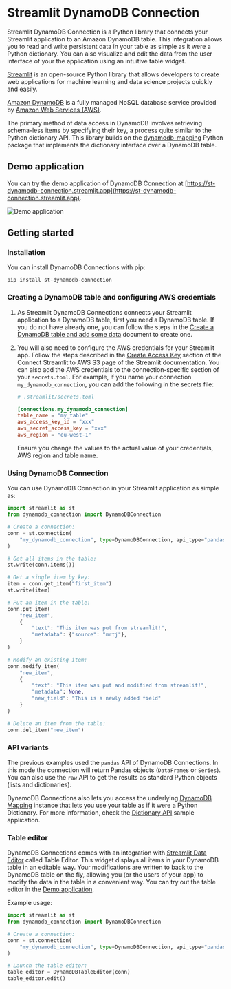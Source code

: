 # Streamlit DynamoDB Connection

Streamlit DynamoDB Connection is a Python library that connects your Streamlit application to an Amazon DynamoDB table. This integration allows you to read and write persistent data in your table as simple as it were a Python dictionary. You can also visualize and edit the data from the user interface of your the application using an intuitive table widget.

[Streamlit](https://streamlit.io) is an open-source Python library that allows developers to create web applications for machine learning and data science projects quickly and easily.

[Amazon DynamoDB](https://aws.amazon.com/dynamodb/) is a fully managed NoSQL database service provided by [Amazon Web Services (AWS)](http://aws.amazon.com).

The primary method of data access in DynamoDB involves retrieving schema-less items by specifying their key, a process quite similar to the Python dictionary API. This library builds on the [dynamodb-mapping](https://github.com/mrtj/dynamodb-mapping) Python package that implements the dictionary interface over a DynamoDB table.

## Demo application

You can try the demo application of DynamoDB Connection at [https://st-dynamodb-connection.streamlit.app](https://st-dynamodb-connection.streamlit.app).

![Demo application](https://github.com/mrtj/st-dynamodb-connection/blob/main/docs/pandas_api.png?raw=true "Demo application")

## Getting started

### Installation

You can install DynamoDB Connections with pip:

```shell
pip install st-dynamodb-connection
```

### Creating a DynamoDB table and configuring AWS credentials

1. As Streamlit DynamoDB Connections connects your Streamlit application to a DynamoDB table, first you need a DynamoDB table. If you do not have already one, you can follow the steps in the [Create a DynamoDB table and add some data](./docs/create_table.md) document to create one.

2. You will also need to configure the AWS credentials for your Streamlit app. Follow the steps described in the [Create Access Key](https://docs.streamlit.io/knowledge-base/tutorials/databases/aws-s3#create-access-keys) section of the Connect Streamlit to AWS S3 page of the Streamlit documentation. You can also add the AWS credentials to the connection-specific section of your `secrets.toml`. For example, if you name your connection `my_dynamodb_connection`, you can add the following in the secrets file:

    ```conf
    # .streamlit/secrets.toml

    [connections.my_dynamodb_connection]
    table_name = "my_table"
    aws_access_key_id = "xxx"
    aws_secret_access_key = "xxx"
    aws_region = "eu-west-1"
    ```

    Ensure you change the values to the actual value of your credentials, AWS region and table name.

### Using DynamoDB Connection

You can use DynamoDB Connection in your Streamlit application as simple as:

```python
import streamlit as st
from dynamodb_connection import DynamoDBConnection

# Create a connection:
conn = st.connection(
    "my_dynamodb_connection", type=DynamoDBConnection, api_type="pandas"
)

# Get all items in the table:
st.write(conn.items())

# Get a single item by key:
item = conn.get_item("first_item")
st.write(item)

# Put an item in the table:
conn.put_item(
    "new_item",
    {
        "text": "This item was put from streamlit!",
        "metadata": {"source": "mrtj"},
    }
)

# Modify an existing item:
conn.modify_item(
    "new_item",
    {
        "text": "This item was put and modified from streamlit!",
        "metadata": None,
        "new_field": "This is a newly added field"
    }
)

# Delete an item from the table:
conn.del_item("new_item")
```

### API variants

The previous examples used the `pandas` API of DynamoDB Connections. In this mode the connection will return Pandas objects (`DataFrame`s or `Series`). You can also use the `raw` API to get the results as standard Python objects (lists and dictionaries).

DynamoDB Connections also lets you access the underlying [DynamoDB Mapping](https://github.com/mrtj/dynamodb-mapping) instance that lets you use your table as if it were a Python Dictionary. For more information, check the [Dictionary API](examples/pages/3_Dictionary_API.py) sample application.

### Table editor

DynamoDB Connections comes with an integration with [Streamlit Data Editor](https://docs.streamlit.io/library/api-reference/data/st.data_editor) called Table Editor. This widget displays all items in your DynamoDB table in an editable way. Your modifications are written to back to the DynamoDB table on the fly, allowing you (or the users of your app) to modify the data in the table in a convenient way. You can try out the table editor in the [Demo application](#demo-application).

Example usage:

```python
import streamlit as st
from dynamodb_connection import DynamoDBConnection

# Create a connection:
conn = st.connection(
    "my_dynamodb_connection", type=DynamoDBConnection, api_type="pandas"
)

# Launch the table editor:
table_editor = DynamoDBTableEditor(conn)
table_editor.edit()
```
